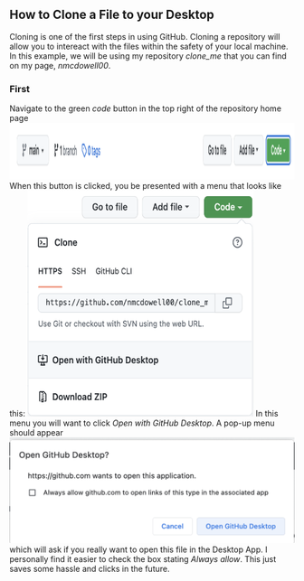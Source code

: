 ## How to Clone a File to your Desktop
Cloning is one of the first steps in using GitHub. Cloning a repository will allow you to intereact with the files within the safety of your local machine. 
In this example, we will be using my repository *clone_me* that you can find on my page, *nmcdowell00*. 
### First 
Navigate to the green *code* button in the top right of the repository home page
<img src = "/images/green_code.png" height="100">
When this button is clicked, you be presented with a menu that looks like this: 
<img src = "/images/code_dropdown.png" height = "400" width = "400"> 
In this menu you will want to click *Open with GitHub Desktop*. A pop-up menu should appear ![](/images/open_with_GD.png) which will ask if you really want to open this file in the Desktop App. I personally find it easier to check the box stating *Always allow*. This just saves some hassle and clicks in the future. 

